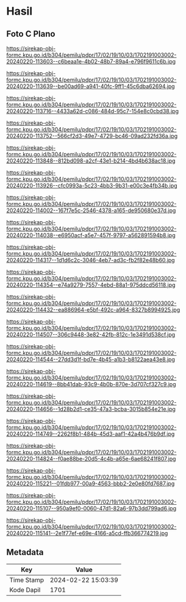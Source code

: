 # Hasil

## Foto C Plano

https://sirekap-obj-formc.kpu.go.id/b304/pemilu/pdpr/17/02/19/10/03/1702191003002-20240220-113603--c6beaa1e-4b02-48b7-89a4-e796f9611c6b.jpg

https://sirekap-obj-formc.kpu.go.id/b304/pemilu/pdpr/17/02/19/10/03/1702191003002-20240220-113639--be00ad69-a941-40fc-9ff1-45c6dba62694.jpg

https://sirekap-obj-formc.kpu.go.id/b304/pemilu/pdpr/17/02/19/10/03/1702191003002-20240220-113716--4433a62d-c086-484d-95c7-154e8c0cbd38.jpg

https://sirekap-obj-formc.kpu.go.id/b304/pemilu/pdpr/17/02/19/10/03/1702191003002-20240220-113752--566cf2d3-49e7-4729-bc46-09ad232fd36a.jpg

https://sirekap-obj-formc.kpu.go.id/b304/pemilu/pdpr/17/02/19/10/03/1702191003002-20240220-113848--812bd098-a2cf-43e1-b214-4bd4b638ac18.jpg

https://sirekap-obj-formc.kpu.go.id/b304/pemilu/pdpr/17/02/19/10/03/1702191003002-20240220-113926--cfc0993a-5c23-4bb3-9b31-e00c3e4fb34b.jpg

https://sirekap-obj-formc.kpu.go.id/b304/pemilu/pdpr/17/02/19/10/03/1702191003002-20240220-114002--167f7e5c-2546-4378-a165-de950680e37d.jpg

https://sirekap-obj-formc.kpu.go.id/b304/pemilu/pdpr/17/02/19/10/03/1702191003002-20240220-114038--e6950acf-a5e7-457f-9797-a562891594b8.jpg

https://sirekap-obj-formc.kpu.go.id/b304/pemilu/pdpr/17/02/19/10/03/1702191003002-20240220-114317--1d1d6c2c-3046-4eb7-ad3c-fb2f82e48b60.jpg

https://sirekap-obj-formc.kpu.go.id/b304/pemilu/pdpr/17/02/19/10/03/1702191003002-20240220-114354--e74a9279-7557-4ebd-88a1-975ddcd56118.jpg

https://sirekap-obj-formc.kpu.go.id/b304/pemilu/pdpr/17/02/19/10/03/1702191003002-20240220-114432--ea886964-e5bf-492c-a964-8327b8994925.jpg

https://sirekap-obj-formc.kpu.go.id/b304/pemilu/pdpr/17/02/19/10/03/1702191003002-20240220-114507--306c9448-3e82-42fb-812c-1e3491d538cf.jpg

https://sirekap-obj-formc.kpu.go.id/b304/pemilu/pdpr/17/02/19/10/03/1702191003002-20240220-114544--27dd3d1f-bd7e-4b45-a1b3-b8122aea43e8.jpg

https://sirekap-obj-formc.kpu.go.id/b304/pemilu/pdpr/17/02/19/10/03/1702191003002-20240220-114619--8bb41dab-93c9-4b0b-870e-3d707cf327c9.jpg

https://sirekap-obj-formc.kpu.go.id/b304/pemilu/pdpr/17/02/19/10/03/1702191003002-20240220-114656--1d28b2d1-ce35-47a3-bcba-3015b854e21e.jpg

https://sirekap-obj-formc.kpu.go.id/b304/pemilu/pdpr/17/02/19/10/03/1702191003002-20240220-114749--2262f8b1-484b-45d3-aaf1-42a4b476b9df.jpg

https://sirekap-obj-formc.kpu.go.id/b304/pemilu/pdpr/17/02/19/10/03/1702191003002-20240220-114824--f0ae88be-20d5-4c4b-a65e-6ae68241f807.jpg

https://sirekap-obj-formc.kpu.go.id/b304/pemilu/pdpr/17/02/19/10/03/1702191003002-20240220-115221--01fdb977-00a9-4563-bbb2-2e0e80fd7687.jpg

https://sirekap-obj-formc.kpu.go.id/b304/pemilu/pdpr/17/02/19/10/03/1702191003002-20240220-115107--950a9ef0-0060-47d1-82a6-97b3dd799ad6.jpg

https://sirekap-obj-formc.kpu.go.id/b304/pemilu/pdpr/17/02/19/10/03/1702191003002-20240220-115141--2e1f77ef-e69e-4166-a5cd-ffb366774219.jpg


## Metadata

| Key        | Value               |
| ---------- | ------------------- |
| Time Stamp | 2024-02-22 15:03:39 |
| Kode Dapil | 1701                |



